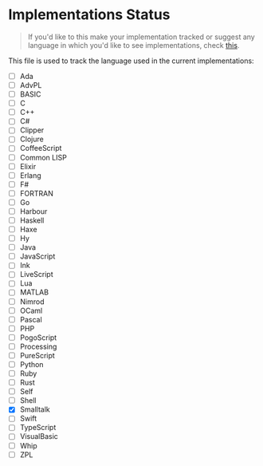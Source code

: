 # Implementations Status

> If you'd like to this make your implementation tracked or suggest
any language in which you'd like to see implementations, check [this](CONTRIBUTING.md).

This file is used to track the language used in the current implementations:

- [ ] Ada
- [ ] AdvPL
- [ ] BASIC
- [ ] C
- [ ] C++
- [ ] C#
- [ ] Clipper
- [ ] Clojure
- [ ] CoffeeScript
- [ ] Common LISP
- [ ] Elixir
- [ ] Erlang
- [ ] F#
- [ ] FORTRAN
- [ ] Go
- [ ] Harbour
- [ ] Haskell
- [ ] Haxe
- [ ] Hy
- [ ] Java
- [ ] JavaScript
- [ ] Ink
- [ ] LiveScript
- [ ] Lua
- [ ] MATLAB
- [ ] Nimrod
- [ ] OCaml
- [ ] Pascal
- [ ] PHP
- [ ] PogoScript
- [ ] Processing
- [ ] PureScript
- [ ] Python
- [ ] Ruby
- [ ] Rust
- [ ] Self
- [ ] Shell
- [X] Smalltalk
- [ ] Swift
- [ ] TypeScript
- [ ] VisualBasic
- [ ] Whip
- [ ] ZPL
